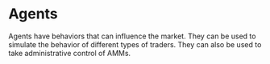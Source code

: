 # Agents

Agents have behaviors that can influence the market. 
They can be used to simulate the behavior of different types of traders.
They can also be used to take administrative control of AMMs.